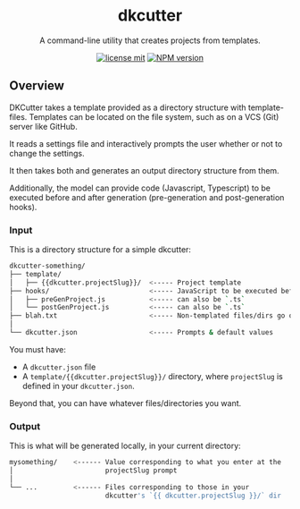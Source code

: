 <div align="center">

# dkcutter

A command-line utility that creates projects from templates.

[![license mit](https://img.shields.io/badge/licence-MIT-7c3aed)](https://github.com/dkshs/dkcutter/blob/main/LICENSE)
[![NPM version][npm-image]][npm-url]

</div>

[npm-url]: https://www.npmjs.com/package/dkcutter
[npm-image]: https://img.shields.io/npm/v/dkcutter?color=7c3aed&logoColor=7c3aed

## Overview

DKCutter takes a template provided as a directory structure with template-files. Templates can be located on the file system, such as on a VCS (Git) server like GitHub.

It reads a settings file and interactively prompts the user whether or not to change the settings.

It then takes both and generates an output directory structure from them.

Additionally, the model can provide code (Javascript, Typescript) to be executed before and after generation (pre-generation and post-generation hooks).

### Input

This is a directory structure for a simple dkcutter:

```bash
dkcutter-something/
├── template/
│   ├── {{dkcutter.projectSlug}}/  <----- Project template
├── hooks/                         <----- JavaScript to be executed before and after generation
│   ├── preGenProject.js           <----- can also be `.ts`
│   └── postGenProject.js          <----- can also be `.ts`
├── blah.txt                       <----- Non-templated files/dirs go outside
│
└── dkcutter.json                  <----- Prompts & default values
```

You must have:

- A `dkcutter.json` file
- A `template/{{dkcutter.projectSlug}}/` directory, where `projectSlug` is defined in your `dkcutter.json`.

Beyond that, you can have whatever files/directories you want.

### Output

This is what will be generated locally, in your current directory:

```bash
mysomething/    <------ Value corresponding to what you enter at the
│                       projectSlug prompt
│
└── ...         <------ Files corresponding to those in your
                        dkcutter's `{{ dkcutter.projectSlug }}/` dir

